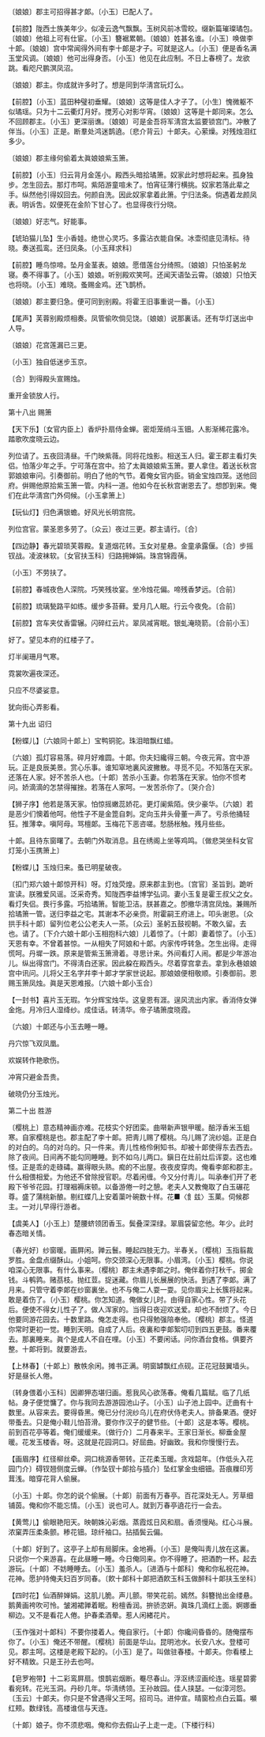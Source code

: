 <!-- { "loadSidebar": true } -->
〔娘娘〕郡主可招得甚才郞。〔小玉〕已配人了。 

【前腔】陇西士族美年少。似凌云逸气飘飘。玉树风前冰雪皎。缀新篇璀璨璚包。〔娘娘〕他祖上可有仕宦。〔小玉〕簪裾累朝。〔娘娘〕姓甚名谁。〔小玉〕唤做李十郞。〔娘娘〕宫中常闻得外间有李十郞是才子。可就是这人。〔小玉〕便是香名满玉堂风调。〔娘娘〕他可出得身否。〔小玉〕他见在此应制。不日上春榜了。龙欲跳。看咫尺鹏溟凤沼。

〔娘娘〕郡主。你成就许多时了。想是同到华淸宫玩灯么。 

【前腔】〔小玉〕蓝田种璧初垂耀。〔娘娘〕这等是佳人才子了。〔小生〕愧微躯不似璚瑶。只为十二云衢灯月好。搅芳心对影华宵。〔娘娘〕这等是十郞同来。怎么不回顾郡主。〔小玉〕更深丽谯。〔娘娘〕可是金吾将军淸宫太监要锁宫门。冲散了伴当。〔小玉〕正是。断羣处鸿迷鹊遶。〔悲介背云〕十郞夫。心萦燥。对残烛泪红多少。

〔娘娘〕郡主缘何偷着太眞娘娘紫玉箫。 

【前腔】〔小玉〕归云背月金莲小。殿西头暗拾璚箫。奴家此时想将起来。孤身独步。怎生回去。那灯市呵。紫陌游童喧未了。怕宵征薄行横挑。奴家若落此辈之手。纵然他引得奴回去。何颜自洗。因此奴家拿着此箫。宁归法条。倘遇着龙颜凤表。明诉吿。奴便死在金阶下甘心了。也显得夜行分晓。

〔娘娘〕好志气。好能事。 

【琥珀猫儿坠】生小香娃。绝世心灵巧。多露沾衣能自保。冰壶彻底见淸标。待晓。奏送孤鸾。还归凤条。〔小玉拜求科〕 

【前腔】睡鸟惊啼。坠月金茎表。娘娘。愿借莲台分绮照。〔娘娘〕只怕圣躬龙寝。奏不得事了。〔小玉〕娘娘。听别殿欢笑呵。还闻天语坠云霄。〔娘娘〕只怕天也将晓。〔小玉〕难晓。蚤赐金鸡。还飞鹊桥。

〔娘娘〕郡主要归急。便可同到别殿。将霍王旧事重说一番。〔小玉〕 

【尾声】芙蓉别殿烦相奏。凤管偷吹倘见饶。〔娘娘〕说那裏话。还有华灯送出中人导。

〔娘娘〕花宫莲漏已三更。



〔小玉〕独自低迷步玉京。

〔合〕到得殿头宣赐烛。



重开金锁放人行。 

第十八出
赐箫

【天下乐】〔女官内臣上〕香炉扑扇侍金蝉。密炬笼绡斗玉钿。人影渐稀花露冷。踏歌吹度晓云边。

列位请了。五夜回淸昼。千门映紫薇。同将花烛影。相送玉人归。霍王郡主看灯失侣。怕落少年之手。宁可落在宫中。拾了太眞娘娘紫玉箫。要人拿住。着送长秋宫郭娘娘审问。引奏御前。明白了他的气节。着俺女官内臣。销金宝烛四笼。送他回府。倂赐他原拾紫玉箫一管。内科一道。他如今在长秋宫谢恩去了。想卽到来。俺们在此华淸宫门外伺候。〔小玉拿箫上〕 

【玩仙灯】归色满银蟾。好风光长明宫院。

列位宫官。蒙圣恩多劳了。〔众云〕夜过三更。郡主请行。〔合〕 

【四边静】春光碧琐芙蓉殿。复道烟花转。玉女对星悬。金童承露偃。〔合〕步摇钗战。凌波袜软。〔女官扶玉科〕归路拥婵娟。珠宫锦霞蒨。

〔小玉〕不劳扶了。 

【前腔】春城夜色人深院。巧笑残妆宴。坐冷烛花偏。啼残香梦远。〔合前〕 

【前腔】琉璃甃路平如练。缓步多苔藓。爱月几人眠。行云今夜免。〔合前〕 

【前腔】宫车夹仗香雷辗。闪碎红云片。翠凤减宵眠。银虬淹晓箭。〔合前小玉〕 

好了。望见本府的红楼子了。 

灯半阑珊月气寒。



霓裳吹遍夜深还。

只应不尽婆娑意。



犹向街心弄影看。 

第十九出
诏归

【粉蝶儿】〔六娘同十郞上〕宝鸭铜驼。珠泪暗飘红蜡。

〔六娘〕孤灯容易落。碎月好难圆。十郞。你夫妇纔得三朝。今夜元宵。宫中游玩。正是良辰美景。赏心乐事。谁知窣地裏风波撇散。寻觅不见。不知落在天家。还落在人家。好不苦杀人也。〔十郞〕苦杀小玉妻。你若落在天家。怕你不惯考问。娇滴滴的怎禁得摧挫。若落在人家呵。一发苦杀你了。〔哭介合〕 

【狮子序】他若是落天家。怕惊摇嫩蕊娇花。更灯阑紫陌。侠少豪华。〔六娘〕若是恶少们懊着他呵。他性子不是金箆自刺。定向玉井头骨董一声了。亏杀他捅轻狂。推薄幸。嗔阿母。骂檀郞。玉梅花下恶咨嗟。愁肠枨触。残月些些。

十郞。且待东窗曙了。去朝门外取消息。且在绣阁上坐等鸡鸣。〔做悲哭坐科女官灯笼小玉携箫上〕 

【粉蝶儿】玉烛归来。蚤已明星破夜。

〔扣门郑六娘十郞惊开科〕呀。灯烛荧煌。原来郡主到也。〔宫官〕圣旨到。跪听宣读。朕雅爱风谣。泛采奇秀。知陇西李益博学弘词。妻小玉复是霍王叔父之女。看灯失侣。畏行多露。巧拾璚箫。智能卫洁。朕甚嘉之。卽撤华淸宫凤烛。兼赐所拾璚箫一管。送归李益之宅。其谢本不必亲赍。附霍嗣王府进上。叩头谢恩。〔众拱手科十郞〕留列位老公公老夫人一茶。〔众云〕圣躬五鼓视朝。不敢久留。去也。请了。〔下介六娘十郞小玉相抱科六娘〕儿着惊了。〔十郞〕妻着惊了。〔小玉〕天恩有幸。不曾着甚惊。一从相失了阿娘和十郞。内家传呼转急。怎生出得。走得慌呵。丹墀一跌。原来是管紫玉箫滑着。寻思计来。外间看灯人闹。都是少年游冶儿。纵出得宫门。不得淸白还家。因此躱在殿西头。尽着穿宫拿去。拿到永巷娘娘宫中讯问。儿将父王名字幷李十郞才学家世说起。那娘娘便相敬顺。引奏御前。恩赐玉箫凤烛。眞是天恩难报。〔六娘十郞小玉合〕 

【一封书】喜片玉无瑕。乍分辉宝烛华。这皇恩有涯。逞风流出内家。香消侍女弹金炧。月冷归人湿绛纱。成佳话。转淸华。帝子璚箫度晓霞。

〔六娘〕十郞还与小玉去睡一睡。 

丹穴惊飞双凤凰。



欢娱转作艳歌伤。

冲宵只避金吾贵。



破晓仍分玉烛光。 

第二十出
胜游

〔樱桃上〕意态精神画亦难。花枝实个好团栾。曲啭新声银甲暖。醅浮香米玉蛆寒。自家樱桃是也。郡主配了李十郞。把靑儿赐了樱桃。乌儿赐了浣纱姐。正是白的对白的。乌的对乌的。只一件来。靑儿性格伶俐知书。却被十郞使得东去西去。除了夜间。日间再不能勾同睡睡。到不如乌儿两口。鎭日在灶前灶后诨耍。这也难怪。正是乖的走碌碡。赢得眼头熟。痴的不出屋。夜夜皮穿肉。俺看李郞和郡主。什么相偎相爱。为他还不曾除授官职。尽着闲缠。今又分付靑儿。叫承奉们开了老殿下爷爷花园。打理裀褥床顿。以备游倦一时之憩。老夫人又教俺取了白玉碾花尊。盛了蒲桃新酿。剔红蝶几上安着蕖叶碗数十样。花■〈飠兹〉玉菓。伺候郡主。一对儿早得行游者。 

【虞美人】〔小玉上〕楚腰蛴领团香玉。鬓叠深深绿。翠眉袋留恋他。年少。此时春态暗关情。

〔春光好〕纱窗暖。画屛闲。亸云鬟。睡起四肢无力。半春关。〔樱桃〕玉指翦裁罗胜。金盘点缀酥山。小姐呵。你交颈深心无限事。小眉湾。〔小玉〕樱桃。你说咱深心无限事。有什么事来。〔樱桃〕郡主未遇李郞之时。俺伴着你打秋千。掷金钱。斗鹌鹑。赌茘枝。抛红荳。捉迷藏。你眉儿长展展的快活。到遇了李郞。满了月来。只管守着李郞在纱窗裏坐。也不与俺二人耍一耍。见你眉尖上长簇将起来。敢是着伤了。〔小玉〕樱桃。你怎知道。俺做女儿时。由得自家心性。带了头花后。便使不得女儿性子了。做人浑家的。当得日夜迎欢送爱。却也不耐烦了。今日他要同游花园去。十数里路。俺怎走得。也只得勉强陪奉他。〔樱桃〕郡主。怪道你常时更初一觉。睡到天明。自成了人后。夜裏和李郞絮叨叨到四五更鼓。番来覆去。那裏睡来。眞个是成人不自在哩。〔小玉〕不要闲话。问你酒台食格。俱要齐整。十郞将到。就要游去。 

【上林春】〔十郞上〕散帙余闲。摊书正满。明窗罅飘红点砚。正花冠鼓翼墙头。好是昼长人倦。

〔转身偎着小玉科〕因卿狎态堪归画。惹我风心欲荡春。俺看几篇赋。临了几纸帖。身子便觉慵了。你与我同去游游园池山子。〔小玉〕山子池上园中。迂曲有十数里。从容来去。要得昏黑。俺已分付浣纱乌儿在府伏侍老夫人。排备果酒。便好带蚤去。只是俺小鞋儿怕苔滑。要你作汉子的健节些。〔十郞〕这是本等。樱桃。前到百花亭等着。俺们缓缓来。〔做行介〕二月春来半。王家日渐长。柳垂金屋暖。花发玉楼香。呀。这就是花园洞口。好屈曲。好幽致。我和你慢慢行去。 

【画眉序】红径柳丝牵。洞口桃源香带转。正花柔玉暖。贪戏韶年。〔作低头入花园门介〕碍钗翘侧度云蝉。〔作坠钗十郞拾与插介〕坠红掌金虫细钿。苔痕屧印芳茸浅。暗穿花背人偷展。

〔小玉〕十郞。你怎的说个偷展。〔十郞〕前面有万春亭。百花深处无人。芳草细铺茵。俺和你不能忘情。〔小玉〕说也可人。就到万春亭遶花行一会去。 

【黄莺儿】偷眼艳阳天。映朝姝沁彩烟。蒸霞炫日风和扇。香须慢飐。红心斗展。浓窠弄压柔条颤。糁花钿。琼纤袖口。拈插鬓云偏。

〔十郞〕好到了。这亭子上却有局脚床。金地褥。〔小玉〕是俺叫靑儿放在这裏。只说你一个来游喜。在此昼睡一睡。今日俺同来。你不得睡了。把酒酌一杯。起去游玩。〔十郞〕不妨睡睡去。〔小玉〕羞杀人。〔进酒与十郞科〕俺和你私祝花神。花神。愿护持俺夫妇百岁同春。〔飮十郞科十郞把酒飮玉科玉做醉科十郞扶玉坐科〕 

【四时花】仙酒醉婵娟。这肌儿脆。声儿颤。带笑花前。嫣然。斜簪抛出金缕悬。鹅黄画袴吹可怜。皱湘裙亸着眠。粉檀香润。拚骄恣姸。眞珠几滴红上面。婀娜垂柳边。又不是看花人倦。护春柔酒晕。惹人闲緖花片。

〔玉作强对十郞科〕不要你搂着人。俺自家行。〔十郞〕你纔间昏昏的。随俺摆布你了。〔小玉〕俺还不带醒。〔樱桃〕前面是华山。昆明池水。长安八水。登楼可见。郡主呵。这楼是老殿下起的。〔小玉〕是了。叫做驻春楼。十郞夫。你看楼上好不精致。只是王孙去也呵。 

【皂罗袍带】十二彩鸾屛扇。恨鹊岩烟断。罨尽春山。浮沤绣涩画纶连。瑶星碧雾看宛转。花光玉洞。丹砂几年。华淸绣领。王孙故园。佳人挟瑟。一似漳河怨。〔玉云〕十郞夫。你只是不曾遇得父王呵。招司马。进仲宣。晴窗检点白云篇。嚬红颊。数绿钱。高楼谁信与天连。

〔十郞〕娘子。你不须悲咽。俺和你去假山子上走一走。〔下楼行科〕 

